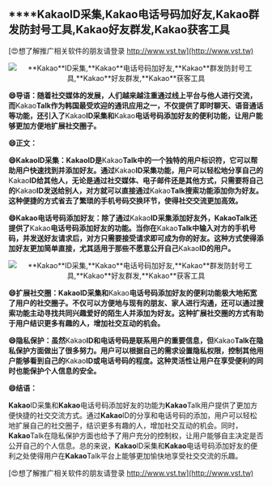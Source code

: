 ## ****Kakao**ID采集,**Kakao**电话号码加好友,**Kakao**群发防封号工具,**Kakao**好友群发,**Kakao**获客工具**

[😍想了解推广相关软件的朋友请登录 http://www.vst.tw](http://www.vst.tw)

 <center><img src="https://vst.tw/MP4/tuiguang/png/0.png" alt="**Kakao**ID采集,**Kakao**电话号码加好友,**Kakao**群发防封号工具,**Kakao**好友群发,**Kakao**获客工具"></center>

**😄导语：随着社交媒体的发展，人们越来越注重通过线上平台与他人进行交流，而**Kakao**Talk作为韩国最受欢迎的通讯应用之一，不仅提供了即时聊天、语音通话等功能，还引入了**Kakao**ID采集和**Kakao**电话号码添加好友的便利功能，让用户能够更加方便地扩展社交圈子。**

**😄正文：**

**😄**Kakao**ID采集：**Kakao**ID是**Kakao**Talk中的一个独特的用户标识符，它可以帮助用户快速找到并添加好友。通过**Kakao**ID采集功能，用户可以轻松地分享自己的**Kakao**ID给其他人，无论是通过社交媒体、电子邮件还是其他方式，只需要将自己的**Kakao**ID发送给别人，对方就可以直接通过**Kakao**Talk搜索功能添加你为好友。这种便捷的方式省去了繁琐的手机号码交换环节，使得社交交流更加高效。**

**😄**Kakao**电话号码添加好友：除了通过**Kakao**ID采集添加好友外，**Kakao**Talk还提供了**Kakao**电话号码添加好友的功能。当你在**Kakao**Talk中输入对方的手机号码，并发送好友请求后，对方只需要接受请求即可成为你的好友。这种方式使得添加好友更加简单直接，尤其适用于那些不愿意公开自己**Kakao**ID的用户。**

 <center><img src="https://vst.tw/MP4/tuiguang/png/6.png" alt="**Kakao**ID采集,**Kakao**电话号码加好友,**Kakao**群发防封号工具,**Kakao**好友群发,**Kakao**获客工具"></center>

**😄扩展社交圈：**Kakao**ID采集和**Kakao**电话号码添加好友的便利功能极大地拓宽了用户的社交圈子。不仅可以方便地与现有的朋友、家人进行沟通，还可以通过搜索功能主动寻找共同兴趣爱好的陌生人并添加为好友。这种扩展社交圈的方式有助于用户结识更多有趣的人，增加社交互动的机会。**

**😄隐私保护：虽然**Kakao**ID和电话号码是联系用户的重要信息，但**Kakao**Talk在隐私保护方面做出了很多努力。用户可以根据自己的需求设置隐私权限，控制其他用户能够看到自己的**Kakao**ID或电话号码的程度。这种灵活性让用户在享受便利的同时也能保护个人信息的安全。**

**😄结语：**

**Kakao**ID采集和**Kakao**电话号码添加好友的功能为**Kakao**Talk用户提供了更加方便快捷的社交交流方式。通过**Kakao**ID的分享和电话号码的添加，用户可以轻松地扩展自己的社交圈子，结识更多有趣的人，增加社交互动的机会。同时，**Kakao**Talk在隐私保护方面也给予了用户充分的控制权，让用户能够自主决定是否公开自己的个人信息。总的来说，**Kakao**ID采集和**Kakao**电话号码添加好友的便利之处使得用户在**Kakao**Talk平台上能够更加愉快地享受社交交流的乐趣。

[😍想了解推广相关软件的朋友请登录 http://www.vst.tw](http://www.vst.tw)



